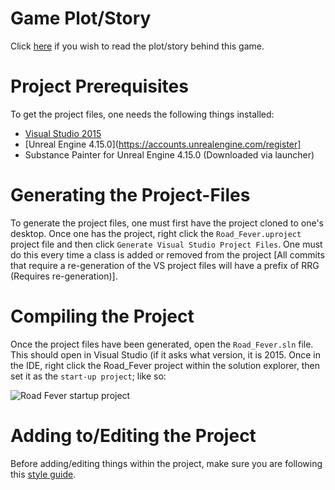 # Game Plot/Story
Click [here](https://github.com/FortuneMatthew/Road_Fever/blob/master/github%20markdown%20files/public_site_write-up.md) if you wish to read the plot/story behind this game.

# Project Prerequisites
To get the project files, one needs the following things installed:
* [Visual Studio 2015](https://1drv.ms/u/s!AhIK9Eqc9f5mgcglW_t37wRYy7OLNQ)
* [Unreal Engine 4.15.0](https://accounts.unrealengine.com/register]
* Substance Painter for Unreal Engine 4.15.0 (Downloaded via launcher)

# Generating the Project-Files
To generate the project files, one must first have the project cloned to one's desktop. Once one has the project, right click the `Road_Fever.uproject` project file and then click `Generate Visual Studio Project Files`. One must do this every time a class is added or removed from the project [All commits that require a re-generation of the VS project files will have a prefix of RRG (Requires re-generation)].

# Compiling the Project
Once the project files have been generated, open the `Road_Fever.sln` file. This should open in Visual Studio (if it asks what version, it is 2015. Once in the IDE, right click the Road_Fever project within the solution explorer, then set it as the `start-up project`; like so:

![Road Fever startup project](http://image.prntscr.com/image/0674d1cc4ca84ef1ad684617e119b638.png "How to set as startup project")

# Adding to/Editing the Project
Before adding/editing things within the project, make sure you are following this [style guide](https://github.com/Allar/ue4-style-guide#0.1).
